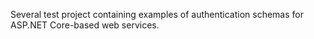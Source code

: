 Several test project containing examples of authentication schemas for ASP.NET Core-based web services.